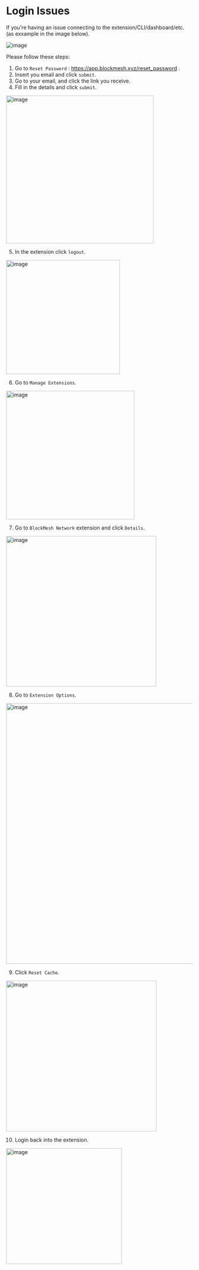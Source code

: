 # Login Issues

If you're having an issue connecting to the extension/CLI/dashboard/etc. (as exxample in the image below).

![image](https://github.com/user-attachments/assets/982abf7d-5248-4665-9bf5-4470d7e0666c)

Please follow these steps:

1. Go to `Reset Password` : https://app.blockmesh.xyz/reset_password .
2. Insert you email and click `submit`.
3. Go to your email, and click the link you receive.
4. Fill in the details and click `submit`.

<img width="398" alt="image" src="https://github.com/user-attachments/assets/602067af-4594-46d3-9910-0812c0b05c7a">

5. In the extension click `logout`.

<img width="307" alt="image" src="https://github.com/user-attachments/assets/0ebbdd68-d271-4376-b5b4-21eb9b8186da">

6. Go to `Manage Extensions`.

<img width="346" alt="image" src="https://github.com/user-attachments/assets/a46d6309-e98a-4ef2-94cc-91152607ee66">

7. Go to `BlockMesh Network` extension and click `Details`.

<img width="405" alt="image" src="https://github.com/user-attachments/assets/6b2d7fd2-5d82-4802-bb06-26839694745c">

8. Go to `Extension Options`.

<img width="702" alt="image" src="https://github.com/user-attachments/assets/2067f119-0125-4b23-a794-e4a460aff91a">

9. Click `Reset Cache`.

<img width="406" alt="image" src="https://github.com/user-attachments/assets/a95a3cb8-2bc4-418c-9853-61434652ed30">

10. Login back into the extension.

<img width="312" alt="image" src="https://github.com/user-attachments/assets/51c9448e-fc29-4bf2-bed7-6986486cb02d">




